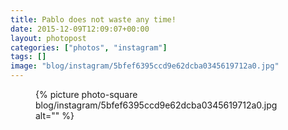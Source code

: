 ```yaml
---
title: Pablo does not waste any time!
date: 2015-12-09T12:09:07+00:00
layout: photopost
categories: ["photos", "instagram"]
tags: []
image: "blog/instagram/5bfef6395ccd9e62dcba0345619712a0.jpg"
---
```


<figure class="photo photo--square">
  {% picture photo-square blog/instagram/5bfef6395ccd9e62dcba0345619712a0.jpg alt="" %}
</figure>


